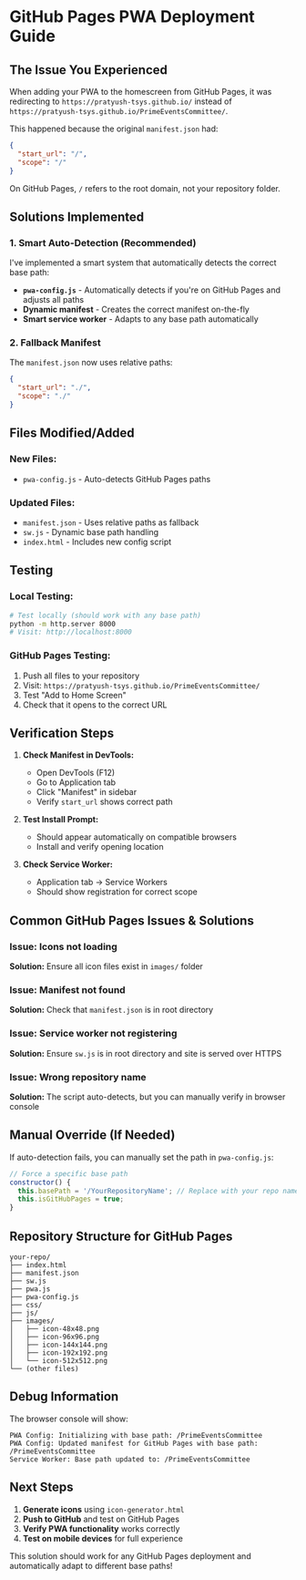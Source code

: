 # GitHub Pages PWA Deployment Guide

## The Issue You Experienced

When adding your PWA to the homescreen from GitHub Pages, it was redirecting to `https://pratyush-tsys.github.io/` instead of `https://pratyush-tsys.github.io/PrimeEventsCommittee/`.

This happened because the original `manifest.json` had:
```json
{
  "start_url": "/",
  "scope": "/"
}
```

On GitHub Pages, `/` refers to the root domain, not your repository folder.

## Solutions Implemented

### 1. **Smart Auto-Detection** (Recommended)
I've implemented a smart system that automatically detects the correct base path:

- **`pwa-config.js`** - Automatically detects if you're on GitHub Pages and adjusts all paths
- **Dynamic manifest** - Creates the correct manifest on-the-fly
- **Smart service worker** - Adapts to any base path automatically

### 2. **Fallback Manifest**
The `manifest.json` now uses relative paths:
```json
{
  "start_url": "./",
  "scope": "./"
}
```

## Files Modified/Added

### New Files:
- `pwa-config.js` - Auto-detects GitHub Pages paths

### Updated Files:
- `manifest.json` - Uses relative paths as fallback
- `sw.js` - Dynamic base path handling
- `index.html` - Includes new config script

## Testing

### Local Testing:
```bash
# Test locally (should work with any base path)
python -m http.server 8000
# Visit: http://localhost:8000
```

### GitHub Pages Testing:
1. Push all files to your repository
2. Visit: `https://pratyush-tsys.github.io/PrimeEventsCommittee/`
3. Test "Add to Home Screen"
4. Check that it opens to the correct URL

## Verification Steps

1. **Check Manifest in DevTools:**
   - Open DevTools (F12)
   - Go to Application tab
   - Click "Manifest" in sidebar
   - Verify `start_url` shows correct path

2. **Test Install Prompt:**
   - Should appear automatically on compatible browsers
   - Install and verify opening location

3. **Check Service Worker:**
   - Application tab → Service Workers
   - Should show registration for correct scope

## Common GitHub Pages Issues & Solutions

### Issue: Icons not loading
**Solution:** Ensure all icon files exist in `images/` folder

### Issue: Manifest not found
**Solution:** Check that `manifest.json` is in root directory

### Issue: Service worker not registering
**Solution:** Ensure `sw.js` is in root directory and site is served over HTTPS

### Issue: Wrong repository name
**Solution:** The script auto-detects, but you can manually verify in browser console

## Manual Override (If Needed)

If auto-detection fails, you can manually set the path in `pwa-config.js`:

```javascript
// Force a specific base path
constructor() {
  this.basePath = '/YourRepositoryName'; // Replace with your repo name
  this.isGitHubPages = true;
}
```

## Repository Structure for GitHub Pages

```
your-repo/
├── index.html
├── manifest.json
├── sw.js
├── pwa.js
├── pwa-config.js
├── css/
├── js/
├── images/
│   ├── icon-48x48.png
│   ├── icon-96x96.png
│   ├── icon-144x144.png
│   ├── icon-192x192.png
│   └── icon-512x512.png
└── (other files)
```

## Debug Information

The browser console will show:
```
PWA Config: Initializing with base path: /PrimeEventsCommittee
PWA Config: Updated manifest for GitHub Pages with base path: /PrimeEventsCommittee
Service Worker: Base path updated to: /PrimeEventsCommittee
```

## Next Steps

1. **Generate icons** using `icon-generator.html`
2. **Push to GitHub** and test on GitHub Pages
3. **Verify PWA functionality** works correctly
4. **Test on mobile devices** for full experience

This solution should work for any GitHub Pages deployment and automatically adapt to different base paths!
